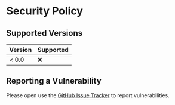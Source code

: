 # Security Policy

## Supported Versions

| Version | Supported          |
| ------- | ------------------ |
| < 0.0   | :x:                |

## Reporting a Vulnerability

Please open use the [GitHub Issue Tracker](https://github.com/maehr/academic-remark-template/issues) to report vulnerabilities.
